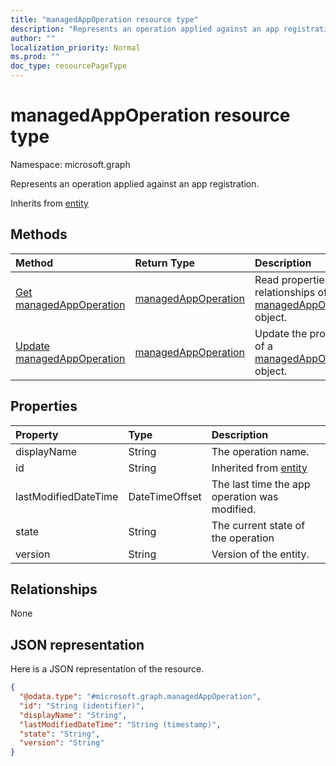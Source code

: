 ```yaml
---
title: "managedAppOperation resource type"
description: "Represents an operation applied against an app registration."
author: ""
localization_priority: Normal
ms.prod: ""
doc_type: resourcePageType
---
```


# managedAppOperation resource type


Namespace: microsoft.graph

Represents an operation applied against an app registration.


Inherits from [entity](../resources/entity.md)

## Methods
|Method|Return Type|Description|
|:---|:---|:---|
|[Get managedAppOperation](../api/managedappoperation-get.md)|[managedAppOperation](../resources/managedappoperation.md)|Read properties and relationships of the [managedAppOperation](../resources/managedappoperation.md) object.|
|[Update managedAppOperation](../api/managedappoperation-update.md)|[managedAppOperation](../resources/managedappoperation.md)|Update the properties of a [managedAppOperation](../resources/managedappoperation.md) object.|

## Properties
|Property|Type|Description|
|:---|:---|:---|
|displayName|String|The operation name.|
|id|String| Inherited from [entity](../resources/entity.md)|
|lastModifiedDateTime|DateTimeOffset|The last time the app operation was modified.|
|state|String|The current state of the operation|
|version|String|Version of the entity.|

## Relationships
None

## JSON representation
Here is a JSON representation of the resource.
<!-- {
  "blockType": "resource",
  "keyProperty": "id",
  "@odata.type": "microsoft.graph.managedAppOperation",
  "baseType": "microsoft.graph.entity",
  "openType": false
}
-->
``` json
{
  "@odata.type": "#microsoft.graph.managedAppOperation",
  "id": "String (identifier)",
  "displayName": "String",
  "lastModifiedDateTime": "String (timestamp)",
  "state": "String",
  "version": "String"
}
```


